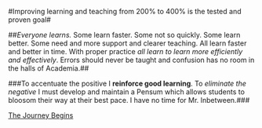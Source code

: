 
#Improving learning and teaching from 200% to 400% is the tested and proven goal#

##*Everyone learns.* Some learn faster. Some not so quickly. Some learn better. Some need and more support and clearer teaching. All learn faster and better in time. With proper practice *all learn to learn more efficiently and effectively*. Errors should never be taught and confusion has no room in the halls of Academia.##

###To accentuate the positive I **reinforce good learning**. To *eliminate the negative* I must develop and maintain a Pensum which allows students to bloosom their way at their best pace. I have no time for Mr. Inbetween.###


[The Journey Begins](https://drjmaranda.github.io/Advanced-Learning-System/)

